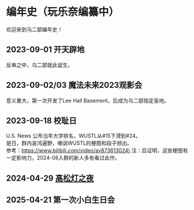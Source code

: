 # 编年史（玩乐奈编纂中）

欢迎来到乌二部编年史！

## **2023-09-01** 开天辟地

反串之中，乌二部就此诞生。

## **2023-09-02/03** 魔法未来2023观影会

意义重大，第一次开发了Lee Hall Basement，后成为乌二部指定圣地。

## **2023-09-18** 校耻日

U.S. News 公布当年大学排名，WUSTL从#15下滑到#24。\
是日，群内哀鸿遍野，嘲讽WUSTL的梗图和段子频出。\
参考：https://www.bilibili.com/video/av873613024\
注：后证明，这些梗图有一定影响力，2024-08入群的新人多有看过此作。

## **2024-04-29** [高松灯之夜](../02-术语词典/高松灯之夜.md)

## **2025-04-21** 第一次小白生日会

